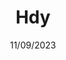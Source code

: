 ---
title: Hdy
date: 11/09/2023
teaser: "Ny og brugervenlig hjemmeside til HDY, hvor jeg har stået for design ug udvikling af af siden i samarbejde med Attityde"
cover_image: /src/assets/hdy-full.jpg
cover_image_alt: Billede af nobel hjemmeside design
thumbnail: /src/assets/hdy.png
categories:
  - umbraco
  - tailwindcss
  - core-web-vitals
linkUrl: "https://www.hdy.dk/"
hasLandingpage: true
colors:
  primary: 224, 46%, 55%
  base: 224, 60%
main_content:
  headline: "At hæve et anerkendt brand"
  large_text: ""
  proof_of_concept:
    headline: ""
    list:
      - produktion af video content til Facebook, Instagram og andre sociale medier
      - online annoncering med content plan, indrykning, løbende annonce optimering samt effektiv statistik på resultater
      - rådgivning omkring segmenter, medier, videomuligheder og content strategi
---
